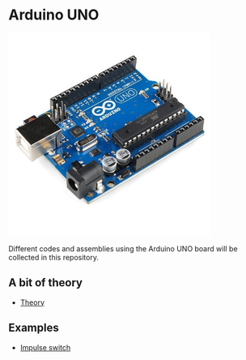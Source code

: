 # Arduino UNO

<img src="/images/arduino-uno.jpg" width="400"/>

Different codes and assemblies using the Arduino UNO board will be collected in this repository.

## A bit of theory  
- [Theory](THEORY.md)

## Examples  

- [Impulse switch](/impulse-switch)

